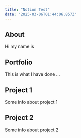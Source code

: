 ```yaml
---
title: "Notion Test"
date: "2025-03-06T01:44:06.857Z"
---
```



## About

Hi my name is


## Portfolio

This is what I have done …


## Project 1

Some info about project 1


## Project 2

Some info about project 2

